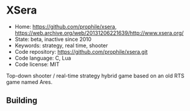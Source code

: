 # XSera

- Home: https://github.com/prophile/xsera, https://web.archive.org/web/20131206221639/http://www.xsera.org/
- State: beta, inactive since 2010
- Keywords: strategy, real time, shooter
- Code repository: https://github.com/prophile/xsera.git
- Code language: C, Lua
- Code license: MIT

Top-down shooter / real-time strategy hybrid game based on an old RTS game named Ares.

## Building

